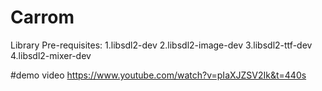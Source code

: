 # Carrom
Library Pre-requisites:
  1.libsdl2-dev
  2.libsdl2-image-dev
  3.libsdl2-ttf-dev
  4.libsdl2-mixer-dev


#demo video
https://www.youtube.com/watch?v=pIaXJZSV2Ik&t=440s
